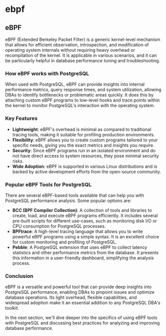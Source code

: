 # ebpf

## eBPF

eBPF (Extended Berkeley Packet Filter) is a generic kernel-level mechanism that allows for efficient observation, introspection, and modification of operating system internals without requiring heavy overhead or recompilation of the kernel. It is applicable in various scenarios, and it can be particularly helpful in database performance tuning and troubleshooting.

### How eBPF works with PostgreSQL

When used with PostgreSQL, eBPF can provide insights into internal performance metrics, query response times, and system utilization, allowing DBAs to identify bottlenecks or problematic areas quickly. It does this by attaching custom eBPF programs to low-level hooks and trace points within the kernel to monitor PostgreSQL's interaction with the operating system.

### Key Features

- **Lightweight**: eBPF's overhead is minimal as compared to traditional tracing tools, making it suitable for profiling production environments.
- **Flexibility**: eBPF allows you to create custom programs tailored to your specific needs, giving you the exact metrics and insights you require.
- **Security**: Since eBPF programs run in an isolated environment and do not have direct access to system resources, they pose minimal security risks.
- **Wide Adoption**: eBPF is supported in various Linux distributions and is backed by active development efforts from the open-source community.

### Popular eBPF Tools for PostgreSQL

There are several eBPF-based tools available that can help you with PostgreSQL performance analysis. Some popular options are:

- **BCC (BPF Compiler Collection)**: A collection of tools and libraries to create, load, and execute eBPF programs efficiently. It includes several pre-built scripts for different use-cases, such as monitoring disk I/O or CPU consumption for PostgreSQL processes.
- **BPFtrace**: A high-level tracing language that allows you to write powerful eBPF programs using a simple syntax. It is an excellent choice for custom monitoring and profiling of PostgreSQL.
- **Pebble**: A PostgreSQL extension that uses eBPF to collect latency statistics and other performance metrics from the database. It presents this information in a user-friendly dashboard, simplifying the analysis process.

### Conclusion

eBPF is a versatile and powerful tool that can provide deep insights into PostgreSQL performance, enabling DBAs to pinpoint issues and optimize database operations. Its light overhead, flexible capabilities, and widespread adoption make it an essential addition to any PostgreSQL DBA's toolkit.

In the next section, we'll dive deeper into the specifics of using eBPF tools with PostgreSQL and discussing best practices for analyzing and improving database performance.